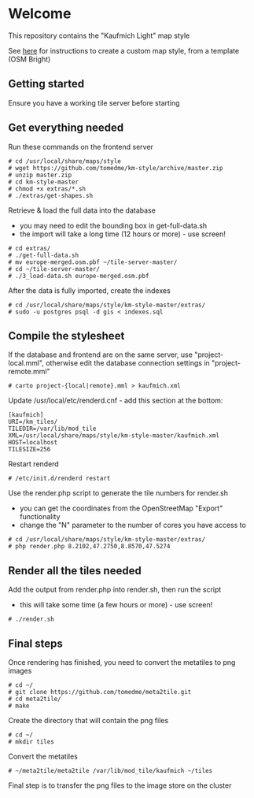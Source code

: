# Welcome

This repository contains the "Kaufmich Light" map style

See [here](custom-map-style) for instructions to create a custom map style, from a template (OSM Bright)

## Getting started

Ensure you have a working tile server before starting

## Get everything needed

Run these commands on the frontend server

```
# cd /usr/local/share/maps/style
# wget https://github.com/tomedme/km-style/archive/master.zip
# unzip master.zip
# cd km-style-master
# chmod +x extras/*.sh
# ./extras/get-shapes.sh
```

Retrieve & load the full data into the database

* you may need to edit the bounding box in get-full-data.sh
* the import will take a long time (12 hours or more) - use screen!

```
# cd extras/
# ./get-full-data.sh
# mv europe-merged.osm.pbf ~/tile-server-master/
# cd ~/tile-server-master/
# ./3_load-data.sh europe-merged.osm.pbf
```

After the data is fully imported, create the indexes

```
# cd /usr/local/share/maps/style/km-style-master/extras/
# sudo -u postgres psql -d gis < indexes.sql
```

## Compile the stylesheet

If the database and frontend are on the same server, use "project-local.mml", otherwise edit the database connection settings in "project-remote.mml"

```
# carto project-{local|remote}.mml > kaufmich.xml
```

Update /usr/local/etc/renderd.cnf - add this section at the bottom:

```
[kaufmich]
URI=/km_tiles/
TILEDIR=/var/lib/mod_tile
XML=/usr/local/share/maps/style/km-style-master/kaufmich.xml
HOST=localhost
TILESIZE=256
```

Restart renderd

```
# /etc/init.d/renderd restart
```

Use the render.php script to generate the tile numbers for render.sh

* you can get the coordinates from the OpenStreetMap "Export" functionality
* change the "N" parameter to the number of cores you have access to

```
# cd /usr/local/share/maps/style/km-style-master/extras/
# php render.php 8.2102,47.2750,8.8570,47.5274
```

## Render all the tiles needed

Add the output from render.php into render.sh, then run the script

* this will take some time (a few hours or more) - use screen!

```
# ./render.sh
```

## Final steps

Once rendering has finished, you need to convert the metatiles to png images

```
# cd ~/
# git clone https://github.com/tomedme/meta2tile.git
# cd meta2tile/
# make
```

Create the directory that will contain the png files

```
# cd ~/
# mkdir tiles
```

Convert the metatiles

```
# ~/meta2tile/meta2tile /var/lib/mod_tile/kaufmich ~/tiles
```

Final step is to transfer the png files to the image store on the cluster